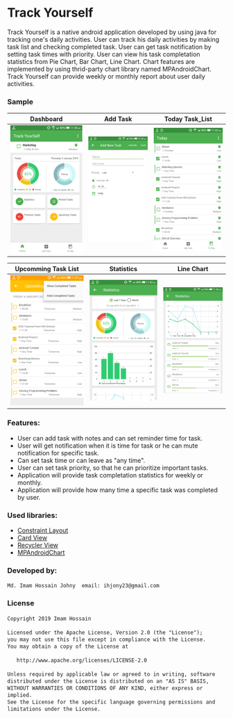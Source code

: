 # Track Yourself


Track Yourself is a native android application developed by using java for tracking one's daily activities. User can track his daily activities by making task list and checking completed task. User can get task notification by setting task times with priority. User can view his task completation statistics from Pie Chart, Bar Chart, Line Chart. Chart features are implemented by using thrid-party chart library named MPAndroidChart.
<br>Track Yourself can provide weekly or monthly report about user daily activities. 


### Sample

Dashboard |Add Task |Today Task_List
-------------|-----------------|-----------------
![alt text](screenshot/dashboard.png "Dashboard")  |![alt text](screenshot/add_task.png "Add Task") |![alt text](screenshot/today_task_list.png "Today Task List") 


Upcomming Task List |Statistics  |Line Chart
-------------|-----------------|-----------------
![alt text](screenshot/upcomming_task_list.png "Upcomming Task List")  |![alt text](screenshot/statistics_pie_bar_chart.png "Statistics") |![alt text](screenshot/statistics_line_chart.png "Line Chart") 


### Features:

* User can add task with notes and can set reminder time for task.
* User will get notification when it is time for task or he can mute notification for specific task.
* Can set task time or can leave as "any time". 
* User can set task priority, so that he can prioritize important tasks.
* Application will provide task completation statistics for weekly or monthly.
* Application will provide how many time a specific task was completed by user.


### Used libraries:

* [Constraint Layout](https://developer.android.com/training/constraint-layout)
* [Card View](https://developer.android.com/guide/topics/ui/layout/cardview)
* [Recycler View](https://developer.android.com/guide/topics/ui/layout/recyclerview)
* [MPAndroidChart](https://github.com/PhilJay/MPAndroidChart)

### Developed by:

	Md. Imam Hossain Johny  email: ihjony23@gmail.com

### License

```
Copyright 2019 Imam Hossain

Licensed under the Apache License, Version 2.0 (the "License");
you may not use this file except in compliance with the License.
You may obtain a copy of the License at

   http://www.apache.org/licenses/LICENSE-2.0

Unless required by applicable law or agreed to in writing, software
distributed under the License is distributed on an "AS IS" BASIS,
WITHOUT WARRANTIES OR CONDITIONS OF ANY KIND, either express or implied.
See the License for the specific language governing permissions and
limitations under the License.